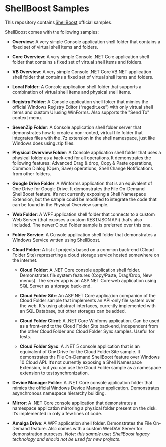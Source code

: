 # ShellBoost Samples
This repository contains [ShellBoost](https://www.shellboost.com) official samples.

ShellBoost comes with the following samples:
*	**Overview**: A very simple Console application shell folder that contains a fixed set of virtual shell items and folders.

*	**Core Overview**: A very simple Console .NET Core application shell folder that contains a fixed set of virtual shell items and folders.

*	**VB Overview**: A very simple Console .NET Core VB.NET application shell folder that contains a fixed set of virtual shell items and folders.

*	**Local Folder**: A Console application shell folder that supports a combination of virtual shell items and physical shell items.

*	**Registry Folder**: A Console application shell folder that mimics the official Windows Registry Editor (“regedit.exe”) with only virtual shell items and custom UI using WinForms. Also supports the "Send To" context menu.

*	**SevenZip Folder**: A Console application shell folder server that demonstrates how to create a non-rooted, virtual file folder that integrates files with the .7z extension in the shell namespace, just like Windows does using .zip files.

*	**Physical Overview Folder**: A Console application shell folder that uses a physical folder as a back-end for all operations. It demonstrates the following features: Advanced Drag & drop, Copy & Paste operations, Common Dialog (Open, Save) operations, Shell Change Notifications from other folders.

*	**Google Drive Folder**: A Winforms application that is an equivalent of One Drive for Google Drive. It demonstrates the File On-Demand ShellBoost feature. It’s not currently exposing a Shell Namespace Extension, but the sample could be modified to integrate the code that can be found in the Physical Overview sample.

*	**Web Folder**: A WPF application shell folder that connects to a custom Web Server (that exposes a custom REST/JSON API) that’s also included. The newer Cloud Folder sample is preferred over this one.

*	**Folder Service**: A Console application shell folder that demonstrates a Windows Service written using ShellBoost.

*	**Cloud Folder**: A list of projects based on a common back-end (Cloud Folder Site) representing a cloud storage service hosted somewhere on the internet.

	*	**Cloud Folder**: A .NET Core console application shell folder. Demonstrates file system features (Copy/Paste, Drag/Drop, New menus). The server app is an ASP.NET Core web application using SQL Server as a storage back-end.

	*	**Cloud Folder Site**: An ASP.NET Core application companion of the Cloud Folder sample that implements an API-only file system over the web. It's using abstract interfaces, currently implemented with an SQL Database, but other storages can be added.

	*	**Cloud Folder Client**: A .NET Core Winfoms application. Can be used as a front-end to the Cloud Folder Site back-end, independent from the other Cloud Folder and Cloud Folder Sync samples. Useful for tests.

	*   **Cloud Folder Sync**: A .NET 5 console application that is an equivalent of One Drive for the Cloud Folder Site sample. It demonstrates the File On-Demand ShellBoost feature over Windows 10 Cloud API. It’s not currently exposing a Shell Namespace Extension, but you can use the Cloud Folder sample as a namespace extension to test synchronization.

*	**Device Manager Folder**: A .NET Core console application folder that mimics the official Windows Device Manager application. Demonstrates asynchronous namespace hierarchy building.

*	**Mirror**: A .NET Core console application that demonstrates a namespace application mirroring a physical folder present on the disk. It’s implemented in only a few lines of code.

*	**Amalga Drive**: A WPF application shell folder. Demonstrates the File On-Demand feature. Also comes with a custom WebDAV Server for demonstration purposes. *Note: this sample uses ShellBoost legacy technology and should not be used for new projects*.
